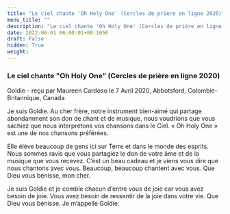 ```yaml
---
title: "Le ciel chante 'Oh Holy One' (Cercles de prière en ligne 2020)"
menu_title: ""
description: "Le ciel chante 'Oh Holy One' (Cercles de prière en ligne 2020)"
date: 2022-06-01 06:00:01+00:1056
draft: False
hidden: True
weight:
---
```

### Le ciel chante "Oh Holy One" (Cercles de prière en ligne 2020)

Goldie - reçu par Maureen Cardoso le 7 Avril 2020, Abbotsford, Colombie-Britannique, Canada

Je suis Goldie. Au cher frère, notre instrument bien-aimé qui partage abondamment son don de chant et de musique, nous voudrions que vous sachiez que nous interprétons vos chansons dans le Ciel. « Oh Holy One » est une de nos chansons préférées.

Elle élève beaucoup de gens ici sur Terre et dans le monde des esprits. Nous sommes ravis que vous partagiez le don de votre âme et de la musique que vous recevez. C’est un beau cadeau et je viens vous dire que nous chantons avec vous. Beaucoup, beaucoup chantent avec vous. Que Dieu vous bénisse, mon cher.

Je suis Goldie et je comble chacun d’entre vous de joie car vous avez besoin de joie. Vous avez besoin de ressentir de la joie dans votre vie. Que Dieu vous bénisse. Je m’appelle Goldie.
